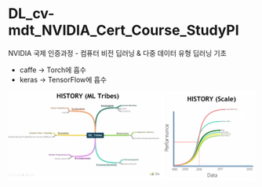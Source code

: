 # DL_cv-mdt_NVIDIA_Cert_Course_StudyPI
NVIDIA 국제 인증과정 - 컴퓨터 비전 딥러닝 &amp; 다중 데이터 유형 딥러닝 기초


* caffe -> Torch에 흡수
* keras -> TensorFlow에 흡수

![](https://github.com/lkeonwoo94/DL_cv-mdt_NVIDIA_Cert_Course_StudyPI/blob/master/ML.png)
